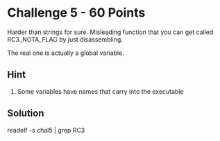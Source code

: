 Challenge 5 - 60 Points
========================
Harder than strings for sure. Misleading function that you can get called RC3_NOTA_FLAG by just disassembling.

The real one is actually a global variable.

Hint
----
1. Some variables have names that carry into the executable

Solution
--------
readelf -s chal5 | grep RC3
